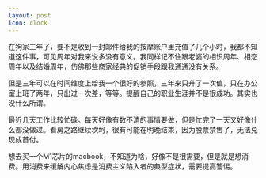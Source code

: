 ```yaml
---
layout: post
icon: clock
---
```


在狗家三年了，要不是收到一封邮件给我的按摩账户里充值了几个小时，我都不知道这件事，可见周年对我来说多没有意义。我同样记不住跟老婆的相识周年、相恋周年以及结婚周年，仿佛那些商家经典的促销手段跟我通通没有关系。

但是三年可以在时间维度上给我一个很好的参照，三年来只升了一次值，只在办公室上班了两年，只出过一次差，等等。提醒自己的职业生涯并不是很成功。其实也没什么所谓。

最近几天工作比较忙碌。每天好像有数不清的事情要做，但是忙完了一天又好像什么都没做过。看房之路继续坎坷，很有可能在明晚结束，因为股票禁售了，无法兑现成首付。

想去买一个M1芯片的macbook，不知道为啥，好像不是很需要，但是就是想消费。用消费来缓解内心焦虑是消费主义陷入者的典型症状，需要提高警惕。